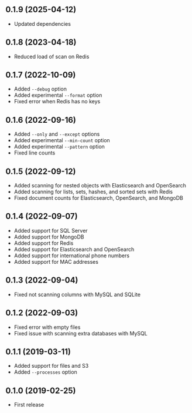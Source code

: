 ## 0.1.9 (2025-04-12)

- Updated dependencies

## 0.1.8 (2023-04-18)

- Reduced load of scan on Redis

## 0.1.7 (2022-10-09)

- Added `--debug` option
- Added experimental `--format` option
- Fixed error when Redis has no keys

## 0.1.6 (2022-09-16)

- Added `--only` and `--except` options
- Added experimental `--min-count` option
- Added experimental `--pattern` option
- Fixed line counts

## 0.1.5 (2022-09-12)

- Added scanning for nested objects with Elasticsearch and OpenSearch
- Added scanning for lists, sets, hashes, and sorted sets with Redis
- Fixed document counts for Elasticsearch, OpenSearch, and MongoDB

## 0.1.4 (2022-09-07)

- Added support for SQL Server
- Added support for MongoDB
- Added support for Redis
- Added support for Elasticsearch and OpenSearch
- Added support for international phone numbers
- Added support for MAC addresses

## 0.1.3 (2022-09-04)

- Fixed not scanning columns with MySQL and SQLite

## 0.1.2 (2022-09-03)

- Fixed error with empty files
- Fixed issue with scanning extra databases with MySQL

## 0.1.1 (2019-03-11)

- Added support for files and S3
- Added `--processes` option

## 0.1.0 (2019-02-25)

- First release
